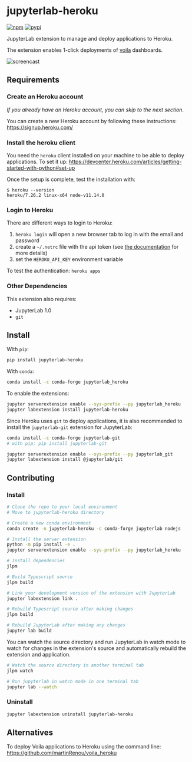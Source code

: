 # jupyterlab-heroku

[![npm](https://img.shields.io/npm/v/jupyterlab-heroku.svg?style=flat-square)](https://www.npmjs.com/package/jupyterlab-heroku)
[![pypi](https://img.shields.io/pypi/v/jupyterlab-heroku.svg?style=flat-square)](https://pypi.python.org/pypi/jupyterlab-heroku)

JupyterLab extension to manage and deploy applications to Heroku.

The extension enables 1-click deployments of [voila](https://github.com/QuantStack/voila) dashboards.

![screencast](https://user-images.githubusercontent.com/591645/61288265-0d00d680-a7c7-11e9-84ff-bb3a1ef2bfc5.gif)

## Requirements

### Create an Heroku account

_If you already have an Heroku account, you can skip to the next section_.

You can create a new Heroku account by following these instructions:
https://signup.heroku.com/

### Install the heroku client

You need the `heroku` client installed on your machine to be able to deploy applications. To set it up:
https://devcenter.heroku.com/articles/getting-started-with-python#set-up

Once the setup is complete, test the installation with:

```
$ heroku --version
heroku/7.26.2 linux-x64 node-v11.14.0
```

### Login to Heroku

There are different ways to login to Heroku:

1. `heroku login` will open a new browser tab to log in with the email and password
2. create a `~/.netrc` file with the api token (see [the documentation](https://devcenter.heroku.com/articles/authentication#usage-examples) for more details)
3. set the `HEROKU_API_KEY` environment variable

To test the authentication: `heroku apps`

### Other Dependencies

This extension also requires:

- JupyterLab 1.0
- `git`

## Install

With `pip`:

```bash
pip install jupyterlab-heroku
```

With `conda`:

```bash
conda install -c conda-forge jupyterlab_heroku
```

To enable the extensions:

```bash
jupyter serverextension enable --sys-prefix --py jupyterlab_heroku
jupyter labextension install jupyterlab-heroku
```

Since Heroku uses `git` to deploy applications, it is also recommended to install the `jupyterlab-git` extension for JupyterLab:

```bash
conda install -c conda-forge jupyterlab-git
# with pip: pip install jupyterlab-git

jupyter serverextension enable --sys-prefix --py jupyterlab_git
jupyter labextension install @jupyterlab/git
```

## Contributing

### Install

```bash
# Clone the repo to your local environment
# Move to jupyterlab-heroku directory

# Create a new conda environment
conda create -n jupyterlab-heroku -c conda-forge jupyterlab nodejs

# Install the server extension
python -m pip install -e .
jupyter serverextension enable --sys-prefix --py jupyterlab_heroku

# Install dependencies
jlpm

# Build Typescript source
jlpm build

# Link your development version of the extension with JupyterLab
jupyter labextension link .

# Rebuild Typescript source after making changes
jlpm build

# Rebuild JupyterLab after making any changes
jupyter lab build
```

You can watch the source directory and run JupyterLab in watch mode to watch for changes in the extension's source and automatically rebuild the extension and application.

```bash
# Watch the source directory in another terminal tab
jlpm watch

# Run jupyterlab in watch mode in one terminal tab
jupyter lab --watch
```

### Uninstall

```bash
jupyter labextension uninstall jupyterlab-heroku
```

## Alternatives

To deploy Voila applications to Heroku using the command line: https://github.com/martinRenou/voila_heroku
